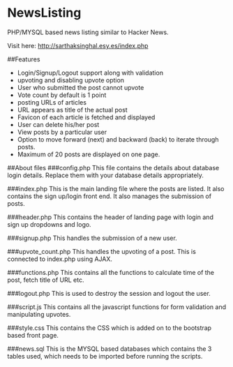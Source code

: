 # NewsListing
PHP/MYSQL based news listing similar to Hacker News.

Visit here: http://sarthaksinghal.esy.es/index.php

##Features
* Login/Signup/Logout support along with validation
* upvoting and disabling upvote option
* User who submitted the post cannot upvote
* Vote count by default is 1 point
* posting URLs of articles
* URL appears as title of the actual post
* Favicon of each article is fetched and displayed
* User can delete his/her post
* View posts by a particular user
* Option to move forward (next) and backward (back) to iterate through posts.
* Maximum of 20 posts are displayed on one page.

##About files
###config.php
This file contains the details about database login details. Replace them with your database details appropriately.

###index.php
This is the main landing file where the posts are listed. It also contains the sign up/login front end. It also manages the submission of posts.

###header.php
This contains the header of landing page with login and sign up dropdowns and logo.

###signup.php
This handles the submission of a new user.

###upvote_count.php
This handles the upvoting of a post. This is connected to index.php using AJAX.

###functions.php
This contains all the functions to calculate time of the post, fetch title of URL etc.

###logout.php
This is used to destroy the session and logout the user.

###script.js
This contains all the javascript functions for form validation and manipulating upvotes.

###style.css
This contains the CSS which is added on to the bootstrap based front page.

###news.sql
This is the MYSQL based databases which contains the 3 tables used, which needs to be imported before running the scripts.
